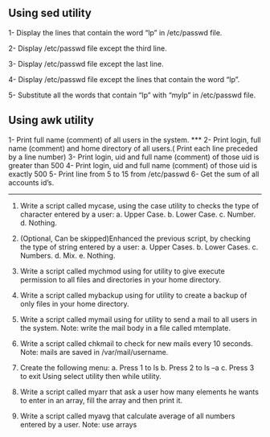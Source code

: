 ## Using sed utility
1- Display the lines that contain the word “lp” in /etc/passwd file.

2- Display /etc/passwd file except the third line.

3- Display /etc/passwd file except the last line.

4- Display /etc/passwd file except the lines that contain the word “lp”.

5- Substitute all the words that contain “lp” with “mylp” in /etc/passwd file.


## Using awk utility
1- Print full name (comment) of all users in the system.  ***
2- Print login, full name (comment) and home directory of all users.( Print each line preceded by a line number)
3- Print login, uid and full name (comment) of those uid is greater than 500
4- Print login, uid and full name (comment) of those uid is exactly 500
5- Print line from 5 to 15 from /etc/passwd
6- Get the sum of all accounts id’s.

---------------------------------------

1. Write a script called mycase, using the case utility to checks the type of character entered by a user:
	a. Upper Case.
	b. Lower Case.
	c. Number.
	d. Nothing.
  
  
2. (Optional, Can be skipped)Enhanced the previous script, by checking the type of string entered by a user:
	a. Upper Cases.
	b. Lower Cases.
	c. Numbers.
	d. Mix.
	e. Nothing.
3. Write a script called mychmod using for utility to give execute permission to all files and directories in your home directory.
4. Write a script called mybackup using for utility to create a backup of only files in your home directory.
5. Write a script called mymail using for utility to send a mail to all users in the system. Note: write the mail body in a file called mtemplate.
6. Write a script called chkmail to check for new mails every 10 seconds. Note: mails are saved in /var/mail/username.
7. Create the following menu:
	a. Press 1 to ls
	b. Press 2 to ls –a
	c. Press 3 to exit
Using select utility then while utility.
8. Write a script called myarr that ask a user how many elements he wants to enter in an array, fill the array and then print it.
9. Write a script called myavg that calculate average of all numbers entered by a user. Note: use arrays
